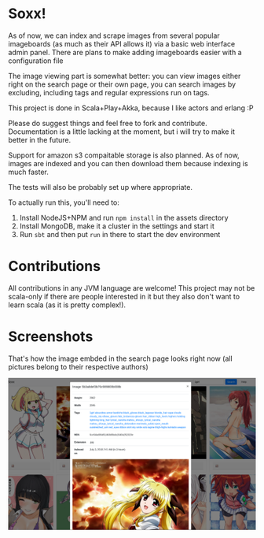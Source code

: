 # Soxx!

As of now, we can index and scrape images from several popular imageboards
(as much as their API allows it) via a basic web interface admin panel. There are
plans to make adding imageboards easier with a configuration file

The image viewing part is somewhat better: you can view images either
right on the search page or their own page, you can search images by
excluding, including tags and regular expressions run on tags.

This project is done in Scala+Play+Akka, because I like actors and erlang :P

Please do suggest things and feel free to fork and contribute. Documentation
is a little lacking at the moment, but i will try to make it better in the future.

Support for amazon s3 compaitable storage is also planned. As of now,
images are indexed and you can then download them because indexing is much faster.

The tests will also be probably set up where appropriate.

To actually run this, you'll need to:

1. Install NodeJS+NPM and run `npm install` in the assets directory
2. Install MongoDB, make it a cluster in the settings and start it
3. Run `sbt` and then put `run` in there to start the dev environment

# Contributions

All contributions in any JVM language are welcome! This project may
not be scala-only if there are people interested in it but they also
don't want to learn scala (as it is pretty complex!).

# Screenshots

That's how the image embded in the search page looks right now (all pictures
belong to their respective authors)

![Embedded image](screenshots/embedded.png)
